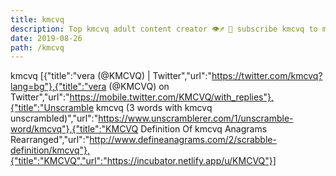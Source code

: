 ```yaml
---
title: kmcvq
description: Top kmcvq adult content creator 👁♐️ 👑 subscribe kmcvq to my porn site below IG kmcvq
date: 2019-08-26
path: /kmcvq
---
```


kmcvq
[{"title":"vera (@KMCVQ) | Twitter","url":"https://twitter.com/kmcvq?lang=bg"},{"title":"vera (@KMCVQ) on Twitter","url":"https://mobile.twitter.com/KMCVQ/with_replies"},{"title":"Unscramble kmcvq (3 words with kmcvq unscrambled)","url":"https://www.unscramblerer.com/1/unscramble-word/kmcvq"},{"title":"KMCVQ Definition Of kmcvq Anagrams Rearranged","url":"http://www.defineanagrams.com/2/scrabble-definition/kmcvq"},{"title":"KMCVQ","url":"https://incubator.netlify.app/u/KMCVQ"}]

